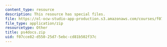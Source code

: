 ```yaml
---
content_type: resource
description: This resource has special files.
file: https://ol-ocw-studio-app-production.s3.amazonaws.com/courses/f07cce82d55025d75ebccd81b502f37c_ps4docs.zip
file_type: application/zip
resourcetype: Other
title: ps4docs.zip
uid: f07cce82-d550-25d7-5ebc-cd81b502f37c
---
```

